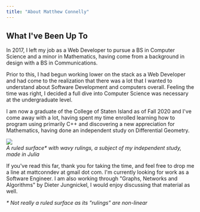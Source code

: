 ```yaml
---
title: "About Matthew Connelly"
---
```



## What I've Been Up To

In 2017, I left my job as a Web Developer to pursue a BS in Computer Science and a minor in Mathematics, having come from a background in design with a BS in Communications.

Prior to this, I had begun working lower on the stack as a Web Developer and had come to the realization that there was a lot that I wanted to understand about Software Development and computers overall. Feeling the time was right, I decided a full dive into Computer Science was necessary at the undergraduate level.

I am now a graduate of the College of Staten Island as of Fall 2020 and I've come away with a lot, having spent my time enrolled learning how to program using primarily C++ and discovering a new appreciation for Mathematics, having done an independent study on Differential Geometry.

![](/images/groovy-rotation.png)  
_A ruled surface\* with wavy rulings, a subject of my independent study, made in Julia_


If you've read this far, thank you for taking the time, and feel free to drop me a line at mattconndev at gmail dot com. I'm currently looking for work as a Software Engineer. I am also working through "Graphs, Networks and Algorithms" by Dieter Jungnickel, I would enjoy discussing that material as well.

_\* Not really a ruled surface as its "rulings" are non-linear_
